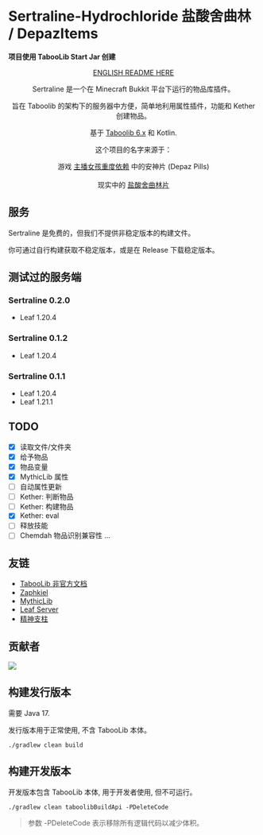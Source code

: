 # Sertraline-Hydrochloride 盐酸舍曲林 / DepazItems

**项目使用 TabooLib Start Jar 创建**

<div align="center">

[ENGLISH README HERE](README-EN.md)

Sertraline 是一个在 Minecraft Bukkit 平台下运行的物品库插件。

旨在 Taboolib 的架构下的服务器中方便，简单地利用属性插件，功能和 Kether 创建物品。

基于 <a href = "https://tabooproject.org">Taboolib 6.x</a> 和 Kotlin.

这个项目的名字来源于：
<div style="text-align: center;">游戏 <a href = "https://needystreameroverload.wiki.gg/wiki/">主播女孩重度依赖</a> 中的安神片 (Depaz Pills)</div><br>
<div style="text-align: center;">现实中的 <a href = "https://baike.baidu.com/item/%E7%9B%90%E9%85%B8%E8%88%8D%E6%9B%B2%E6%9E%97%E7%89%87/8353072">盐酸舍曲林片</a></div>
</div>

## 服务

Sertraline 是免费的，但我们不提供非稳定版本的构建文件。

你可通过自行构建获取不稳定版本，或是在 Release 下载稳定版本。

## 测试过的服务端

### Sertraline 0.2.0

* Leaf 1.20.4
### Sertraline 0.1.2

* Leaf 1.20.4
### Sertraline 0.1.1

* Leaf 1.20.4
* Leaf 1.21.1

## TODO
- [x] 读取文件/文件夹
- [x] 给予物品
- [x] 物品变量
- [x] MythicLib 属性
- [ ] 自动属性更新
- [ ] Kether: 判断物品
- [ ] Kether: 构建物品
- [x] Kether: eval
- [ ] 释放技能
- [ ] Chemdah 物品识别兼容性
...

## 友链   
- [TabooLib 非官方文档](https://taboolib.feishu.cn/)
- [Zaphkiel](https://github.com/TabooLib/zaphkiel)
- [MythicLib](https://www.spigotmc.org/resources/mmolib-mythiclib.90306/)
- [Leaf Server](https://github.com/Winds-Studio/Leaf)
- [精神支柱](https://needystreameroverload.wiki.gg/wiki/Ame-chan)

## 贡献者

<a href="https://github.com/zzzyyylllty/Sertraline-Hydrochloride/graphs/contributors">
  <img src="https://stg.contrib.rocks/image?repo=zzzyyylllty/Sertraline-Hydrochloride" />
</a>

## 构建发行版本

需要 Java 17.

发行版本用于正常使用, 不含 TabooLib 本体。

```
./gradlew clean build
```

## 构建开发版本

开发版本包含 TabooLib 本体, 用于开发者使用, 但不可运行。

```
./gradlew clean taboolibBuildApi -PDeleteCode
```

> 参数 -PDeleteCode 表示移除所有逻辑代码以减少体积。